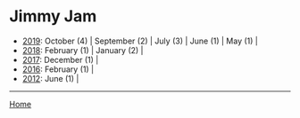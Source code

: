 # Jimmy Jam

  * [2019](./jimmy-jam-2019.md): 
      October (4) | 
      September (2) | 
      July (3) | 
      June (1) | 
      May (1) | 
  * [2018](./jimmy-jam-2018.md): 
      February (1) | 
      January (2) | 
  * [2017](./jimmy-jam-2017.md): 
      December (1) | 
  * [2016](./jimmy-jam-2016.md): 
      February (1) | 
  * [2012](./jimmy-jam-2012.md): 
      June (1) | 

----

[Home](../)
